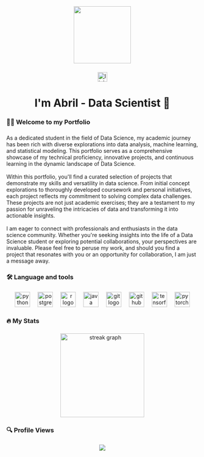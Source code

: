 <div align="center">
  <img height="150" src="https://media.giphy.com/media/LaVp0AyqR5bGsC5Cbm/giphy.gif"  />
</div>

###

<div align="center">
  <a href="https://www.linkedin.com/in/abrilnoguera/" target="_blank">
    <img src="https://img.shields.io/static/v1?message=LinkedIn&logo=linkedin&label=&color=0077B5&logoColor=white&labelColor=&style=for-the-badge" height="25" alt="linkedin logo"  />
  </a>
</div>

###

<h1 align="center">I'm Abril - Data Scientist 🚀</h1>

###

<h3 align="left">👩‍💻  Welcome to my Portfolio</h3>

###

<p align="left">As a dedicated student in the field of Data Science, my academic journey has been rich with diverse explorations into data analysis, machine learning, and statistical modeling. This portfolio serves as a comprehensive showcase of my technical proficiency, innovative projects, and continuous learning in the dynamic landscape of Data Science.<br><br>Within this portfolio, you'll find a curated selection of projects that demonstrate my skills and versatility in data science. From initial concept explorations to thoroughly developed coursework and personal initiatives, each project reflects my commitment to solving complex data challenges. These projects are not just academic exercises; they are a testament to my passion for unraveling the intricacies of data and transforming it into actionable insights.<br><br>I am eager to connect with professionals and enthusiasts in the data science community. Whether you're seeking insights into the life of a Data Science student or exploring potential collaborations, your perspectives are invaluable. Please feel free to peruse my work, and should you find a project that resonates with you or an opportunity for collaboration, I am just a message away.</p>

###

<h3 align="left">🛠 Language and tools</h3>

###

<div align="center">
  <img src="https://cdn.jsdelivr.net/gh/devicons/devicon/icons/python/python-original.svg" height="40" alt="python logo"  />
  <img width="12" />
  <img src="https://cdn.jsdelivr.net/gh/devicons/devicon/icons/postgresql/postgresql-original.svg" height="40" alt="postgresql logo"  />
  <img width="12" />
  <img src="https://cdn.jsdelivr.net/gh/devicons/devicon/icons/r/r-original.svg" height="40" alt="r logo"  />
  <img width="12" />
  <img src="https://cdn.jsdelivr.net/gh/devicons/devicon/icons/java/java-original.svg" height="40" alt="java logo"  />
  <img width="12" />
  <img src="https://cdn.jsdelivr.net/gh/devicons/devicon/icons/git/git-original.svg" height="40" alt="git logo"  />
  <img width="12" />
  <img src="https://skillicons.dev/icons?i=github" height="40" alt="github logo"  />
  <img width="12" />
  <img src="https://cdn.jsdelivr.net/gh/devicons/devicon/icons/tensorflow/tensorflow-original.svg" height="40" alt="tensorflow logo"  />
  <img width="12" />
  <img src="https://cdn.jsdelivr.net/gh/devicons/devicon/icons/pytorch/pytorch-original.svg" height="40" alt="pytorch logo"  />
</div>

###

<h3 align="left">🔥   My Stats</h3>

###

<div align="center">
  <img src="https://streak-stats.demolab.com?user=abrilnoguera&locale=en&mode=daily&theme=dark&hide_border=false&border_radius=5&order=3" height="220" alt="streak graph"  />
</div>

###

<h3 align="left">🔍 Profile Views</h3>

###

<div align="center">
  <img src="https://profile-counter.glitch.me/abrilnoguera/count.svg?"  />
</div>

###
